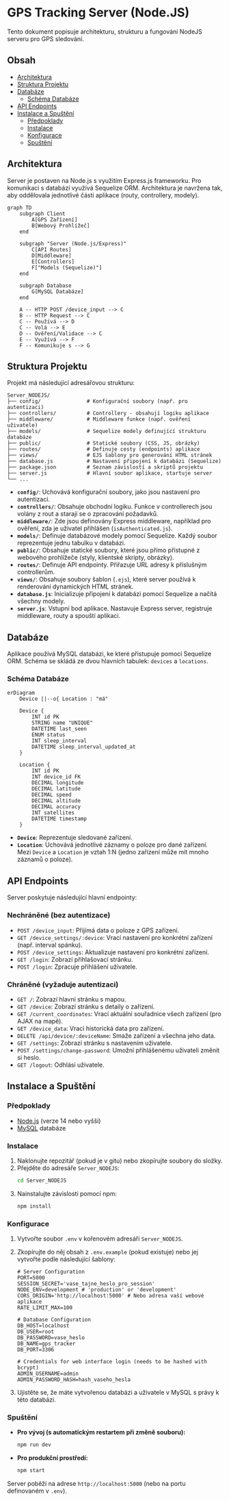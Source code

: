 # GPS Tracking Server (Node.JS)

Tento dokument popisuje architekturu, strukturu a fungování NodeJS serveru pro GPS sledování.

## Obsah

- [Architektura](#architektura)
- [Struktura Projektu](#struktura-projektu)
- [Databáze](#databáze)
  - [Schéma Databáze](#schéma-databáze)
- [API Endpoints](#api-endpoints)
- [Instalace a Spuštění](#instalace-a-spuštění)
  - [Předpoklady](#předpoklady)
  - [Instalace](#instalace)
  - [Konfigurace](#konfigurace)
  - [Spuštění](#spuštění)

## Architektura

Server je postaven na Node.js s využitím Express.js frameworku. Pro komunikaci s databází využívá Sequelize ORM. Architektura je navržena tak, aby oddělovala jednotlivé části aplikace (routy, controllery, modely).

```mermaid
graph TD
    subgraph Client
        A[GPS Zařízení]
        B[Webový Prohlížeč]
    end

    subgraph "Server (Node.js/Express)"
        C[API Routes]
        D[Middleware]
        E[Controllers]
        F["Models (Sequelize)"]
    end

    subgraph Database
        G[MySQL Databáze]
    end

    A -- HTTP POST /device_input --> C
    B -- HTTP Request --> C
    C -- Používá --> D
    C -- Volá --> E
    D -- Ověření/Validace --> C
    E -- Využívá --> F
    F -- Komunikuje s --> G
```

## Struktura Projektu

Projekt má následující adresářovou strukturu:

```
Server_NODEJS/
├── config/               # Konfigurační soubory (např. pro autentizaci)
├── controllers/          # Controllery - obsahují logiku aplikace
├── middleware/           # Middleware funkce (např. ověření uživatele)
├── models/               # Sequelize modely definující strukturu databáze
├── public/               # Statické soubory (CSS, JS, obrázky)
├── routes/               # Definuje cesty (endpoints) aplikace
├── views/                # EJS šablony pro generování HTML stránek
├── database.js           # Nastavení připojení k databázi (Sequelize)
├── package.json          # Seznam závislostí a skriptů projektu
├── server.js             # Hlavní soubor aplikace, startuje server
└── ...
```

- **`config/`**: Uchovává konfigurační soubory, jako jsou nastavení pro autentizaci.
- **`controllers/`**: Obsahuje obchodní logiku. Funkce v controllerech jsou volány z rout a starají se o zpracování požadavků.
- **`middleware/`**: Zde jsou definovány Express middleware, například pro ověření, zda je uživatel přihlášen (`isAuthenticated.js`).
- **`models/`**: Definuje databázové modely pomocí Sequelize. Každý soubor reprezentuje jednu tabulku v databázi.
- **`public/`**: Obsahuje statické soubory, které jsou přímo přístupné z webového prohlížeče (styly, klientské skripty, obrázky).
- **`routes/`**: Definuje API endpointy. Přiřazuje URL adresy k příslušným controllerům.
- **`views/`**: Obsahuje soubory šablon (`.ejs`), které server používá k renderování dynamických HTML stránek.
- **`database.js`**: Inicializuje připojení k databázi pomocí Sequelize a načítá všechny modely.
- **`server.js`**: Vstupní bod aplikace. Nastavuje Express server, registruje middleware, routy a spouští aplikaci.

## Databáze

Aplikace používá MySQL databázi, ke které přistupuje pomocí Sequelize ORM. Schéma se skládá ze dvou hlavních tabulek: `devices` a `locations`.

### Schéma Databáze

```mermaid
erDiagram
    Device ||--o{ Location : "má"

    Device {
        INT id PK
        STRING name "UNIQUE"
        DATETIME last_seen
        ENUM status
        INT sleep_interval
        DATETIME sleep_interval_updated_at
    }

    Location {
        INT id PK
        INT device_id FK
        DECIMAL longitude
        DECIMAL latitude
        DECIMAL speed
        DECIMAL altitude
        DECIMAL accuracy
        INT satellites
        DATETIME timestamp
    }
```

- **`Device`**: Reprezentuje sledované zařízení.
- **`Location`**: Uchovává jednotlivé záznamy o poloze pro dané zařízení. Mezi `Device` a `Location` je vztah 1:N (jedno zařízení může mít mnoho záznamů o poloze).

## API Endpoints

Server poskytuje následující hlavní endpointy:

### Nechráněné (bez autentizace)
- `POST /device_input`: Přijímá data o poloze z GPS zařízení.
- `GET /device_settings/:device`: Vrací nastavení pro konkrétní zařízení (např. interval spánku).
- `POST /device_settings`: Aktualizuje nastavení pro konkrétní zařízení.
- `GET /login`: Zobrazí přihlašovací stránku.
- `POST /login`: Zpracuje přihlášení uživatele.

### Chráněné (vyžaduje autentizaci)
- `GET /`: Zobrazí hlavní stránku s mapou.
- `GET /device`: Zobrazí stránku s detaily o zařízení.
- `GET /current_coordinates`: Vrací aktuální souřadnice všech zařízení (pro AJAX na mapě).
- `GET /device_data`: Vrací historická data pro zařízení.
- `DELETE /api/device/:deviceName`: Smaže zařízení a všechna jeho data.
- `GET /settings`: Zobrazí stránku s nastavením uživatele.
- `POST /settings/change-password`: Umožní přihlášenému uživateli změnit si heslo.
- `GET /logout`: Odhlásí uživatele.

## Instalace a Spuštění

### Předpoklady

- [Node.js](https://nodejs.org/) (verze 14 nebo vyšší)
- [MySQL](https://www.mysql.com/) databáze

### Instalace

1.  Naklonujte repozitář (pokud je v gitu) nebo zkopírujte soubory do složky.
2.  Přejděte do adresáře `Server_NODEJS`:
    ```bash
    cd Server_NODEJS
    ```
3.  Nainstalujte závislosti pomocí npm:
    ```bash
    npm install
    ```

### Konfigurace

1.  Vytvořte soubor `.env` v kořenovém adresáři `Server_NODEJS`.
2.  Zkopírujte do něj obsah z `.env.example` (pokud existuje) nebo jej vytvořte podle následující šablony:

    ```env
    # Server Configuration
    PORT=5000
    SESSION_SECRET='vase_tajne_heslo_pro_session'
    NODE_ENV=development # 'production' or 'development'
    CORS_ORIGIN='http://localhost:5000' # Nebo adresa vaší webové aplikace
    RATE_LIMIT_MAX=100

    # Database Configuration
    DB_HOST=localhost
    DB_USER=root
    DB_PASSWORD=vase_heslo
    DB_NAME=gps_tracker
    DB_PORT=3306

    # Credentials for web interface login (needs to be hashed with bcrypt)
    ADMIN_USERNAME=admin
    ADMIN_PASSWORD_HASH=hash_vaseho_hesla
    ```

3.  Ujistěte se, že máte vytvořenou databázi a uživatele v MySQL s právy k této databázi.

### Spuštění

-   **Pro vývoj (s automatickým restartem při změně souboru):**
    ```bash
    npm run dev
    ```
-   **Pro produkční prostředí:**
    ```bash
    npm start
    ```

Server poběží na adrese `http://localhost:5000` (nebo na portu definovaném v `.env`). 